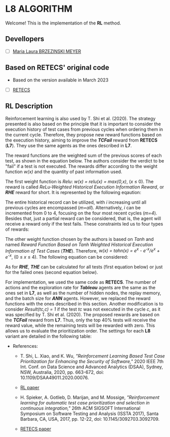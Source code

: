 # L8 ALGORITHM

Welcome! This is the implementation of the **RL** method.

## Devellopers

- [ ] [Maria Laura BRZEZINSKI MEYER](https://github.com/laurabrzmeyer)

## Based on RETECS' original code

- Based on the version available in March 2023
- [ ] [RETECS](https://bitbucket.org/HelgeS/retecs/src/master/)

## RL Description

Reinforcement learning is also used by T. Shi et al. (2020). The strategy presented is also based on the principle that it is important to consider the execution history of test cases from previous cycles when ordering them in the current cycle. 
Therefore, they propose new reward functions based on the execution history, aiming to improve the ***TCFail*** reward from **RETECS** (**L7**). They use the same agents as the ones described in **L7**.

The reward functions are the weighted sum of the previous scores of each test, as shown in the equation below. 
The authors consider the verdict to be "fail" if a test is not executed. The rewards differ according to the weight function *w(x)* and the quantity of past information used.

> 

The first weight function is *Relu*: *w(x) = relu(x) = max(0,x)*, (*x* ≤ 0). The reward is called *ReLu-Weighted Historical Execution Information Reward*, or ***RHE*** reward for short. It is represented by the following eqaution:

> 

The entire historical record can be utilized, with $i$ increasing until all previous cycles are encompassed (*m=all*). Alternatively, *i* can be incremented from 0 to 4, focusing on the four most recent cycles (*m=4*). Besides that, just a partial reward can be considered, that is, the agent will receive a reward only if the test fails. These constraints led us to four types of rewards:

> 

The other weight function chosen by the authors is based on *Tanh* and named *Reward Function Based on Tanh Weighted Historical Execution Information of Test Cases* (***THE***). Therefore, *w(x) = tahn(x) = e<sup>x</sup> - e<sup>-x</sup>/e<sup>x</sup> + e<sup>-x</sup>*, (0 ≤ *x* ≤ 4). The following equation can be considered:

> 

As for ***RHE***, ***THE*** can be calculated for all tests (first equation below) or just for the failed ones (second equation below).

> 

For implementation, we used the same code as **RETECS**. The number of actions and the exploration rate for ***Tableau*** agents are the same as the ones set in **L7**, as well as the number of hidden nodes, the replay memory, and the batch size for ***ANN*** agents. However, we replaced the reward functions with the ones described in this section. Another modification is to consider *Result(tc,c) = 1* if the test $tc$ was not executed in the cycle *c*, as it was specified by T. Shi et al. (2020). 
The proposed rewards are based on the ***TCFail*** reward from **L7**. Thus, only the top 40\% tests will receive the reward value, while the remaining tests will be rewarded with zero. 
This allows us to evaluate the prioritization order. The settings for each **L8** variant are detailed in the following table:

> 

- References:

    * T. Shi, L. Xiao, and K. Wu, *"Reinforcement Learning Based Test Case Prioritization for Enhancing the Security of Software,"* 2020 IEEE 7th Int. Conf. on Data Science and Advanced Analytics (DSAA), Sydney, NSW, Australia, 2020, pp. 663-672, doi: 10.1109/DSAA49011.2020.00076.
    * [RL paper](https://ieeexplore.ieee.org/document/9260075)

    * H. Spieker, A. Gotlieb, D. Marijan, and M. Mossige, *"Reinforcement learning for automatic test case prioritization and selection in continuous integration,"* 26th ACM SIGSOFT International Symposium on Software Testing and Analysis (ISSTA 2017), Santa Barbara, CA, USA, 2017, pp. 12-22, doi: 10.1145/3092703.3092709.
    * [RETECS paper](https://dl.acm.org/doi/10.1145/3092703.3092709)